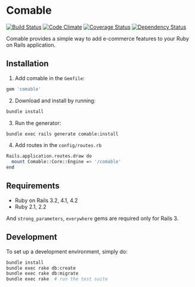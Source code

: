 # Comable

[![Build Status](https://secure.travis-ci.org/hyoshida/comable.png)](http://travis-ci.org/hyoshida/comable)
[![Code Climate](https://codeclimate.com/github/hyoshida/comable.png)](https://codeclimate.com/github/hyoshida/comable)
[![Coverage Status](https://coveralls.io/repos/hyoshida/comable/badge.png)](https://coveralls.io/r/hyoshida/comable)
[![Dependency Status](https://gemnasium.com/hyoshida/comable.svg)](https://gemnasium.com/hyoshida/comable)

Comable provides a simple way to add e-commerce features to your Ruby on Rails application.

## Installation

1. Add comable in the `Gemfile`:

  ```ruby
  gem 'comable'
  ```

2. Download and install by running:

  ```bash
  bundle install
  ```

3. Run the generator:

  ```bash
  bundle exec rails generate comable:install
  ```

4. Add routes in the `config/routes.rb`

  ```bash
  Rails.application.routes.draw do
    mount Comable::Core::Engine => '/comable'
  end
  ```

## Requirements

* Ruby on Rails 3.2, 4.1, 4.2
* Ruby 2.1, 2.2

And `strong_parameters`, `everywhere` gems are required only for Rails 3.

## Development

To set up a development environment, simply do:

```bash
bundle install
bundle exec rake db:create
bundle exec rake db:migrate
bundle exec rake  # run the test suite
```
